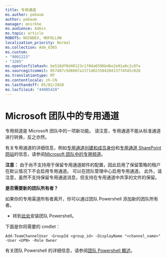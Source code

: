 ```yaml
---
title: 专用通道
ms.author: pebaum
author: pebaum
manager: mnirkhe
ms.audience: Admin
ms.topic: article
ROBOTS: NOINDEX, NOFOLLOW
localization_priority: Normal
ms.collection: Adm_O365
ms.custom:
- "9001223"
- "3205"
ms.openlocfilehash: be518df0d40123c1f0da6596bd6e2e91a0c2c8fa
ms.sourcegitcommit: 057d87c9d866fa1371d02350420d13774545c028
ms.translationtype: MT
ms.contentlocale: zh-CN
ms.lasthandoff: 05/02/2020
ms.locfileid: "44005428"
---
```

# <a name="private-channels-in-microsoft-teams"></a>Microsoft 团队中的专用通道

专用频道是 Microsoft 团队中的一项新功能。 请注意，专用通道不能从标准通道进行转换，反之亦然。

有关专用通道的详细信息，例如[专用通道创建和成员身份](https://docs.microsoft.com/MicrosoftTeams/private-channels#private-channel-creation-and-membership)和[专用通道 SharePoint 网站](https://docs.microsoft.com/MicrosoftTeams/private-channels#private-channel-sharepoint-sites)的信息，请参阅[Microsoft 团队中的专用频道](https://docs.microsoft.com/MicrosoftTeams/private-channels)。 

**注意：** 由于尚不支持用于保留专用通道邮件的配置，因此启用了保留策略的租户在默认情况下不会启用专用通道。 可以在团队管理中心启用专用通道。 此外，请注意，虽然不支持保留专用通道消息，但支持在专用通道中共享的文件的保留。

**是否需要新的团队所有者？**

如果你的专用渠道所有者离开，你可以通过团队 Powershell 添加新的团队所有者。


- 转到[此处](https://www.powershellgallery.com/packages/MicrosoftTeams/1.0.6)安装团队 Powershell。

下面是你将需要的 cmdlet：

`
    Add-TeamChannelUser -GroupId <group_id> -DisplayName "<channel_name>" -User <UPN> -Role Owner
`

有关团队 Powershell 的详细信息，请参阅[团队 Powershell 概述](https://docs.microsoft.com/microsoftteams/teams-powershell-overview)。
